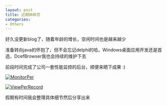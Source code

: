 ```yaml
---
layout: post
title: 近期碎碎念
categories:
- Others
---
```


好久没更新blog了，随着年龄的增长，空闲时间也是越来越少

准备转向java的怀抱了，但不会忘记delphi的哈，Windows桌面应用开发还是首选，DcefBrowser我也会持续的维护下去

前段时间完成了公司一套性能监控的后台，顺便来晒下成果 :)

[![MonitorPer](../../../../../public/Image/2015/10/MonitorPer.png)](../../../../../public/Image/2015/10/MonitorPer.png)

[![ViewPerRecord](../../../../../public/Image/2015/10/ViewPerRecord.png)](../../../../../public/Image/2015/10/ViewPerRecord.png)

假期有时间我会整理具体细节然后分享出来
